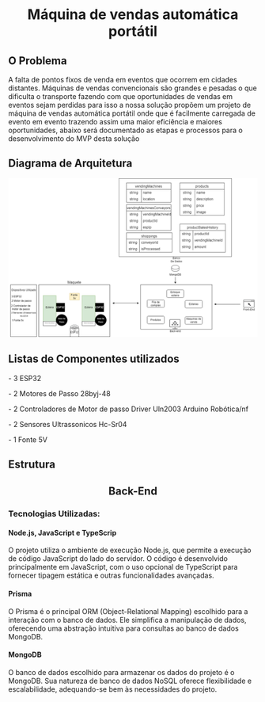 <div align="center">
<h1>Máquina de vendas automática portátil</h1>
</div>
<h2>O Problema</h2>

A falta de pontos fixos de venda em eventos que ocorrem em cidades distantes.
Máquinas de vendas convencionais são grandes e pesadas o que dificulta o transporte fazendo com que oportunidades de vendas em eventos  sejam perdidas para isso a nossa solução propõem um projeto de máquina de vendas automática portátil onde que é facilmente carregada de evento em evento trazendo assim uma maior eficiência e maiores oportunidades, abaixo será documentado as etapas e processos para o desenvolvimento do MVP desta solução
<div>
<h2>Diagrama de Arquitetura</h2>
<img src="./imgs/DiagramArq.png">
</div>

<h2> Listas de Componentes utilizados </h2>
<p>- 3 ESP32</p>
<p>- 2 Motores de Passo 28byj-48</p>
<p>- 2 Controladores de Motor de passo Driver Uln2003 Arduino Robótica/nf</p>
<p>- 2 Sensores Ultrassonicos Hc-Sr04</p>
<p>- 1 Fonte 5V </p>


<h2>Estrutura</h2>

<div align="center">
<h2>Back-End</h2>
</div>
<div>
    <h3>Tecnologias Utilizadas:</h3>
    <div> <h4>Node.js, JavaScript e TypeScrip</h4>
    O projeto utiliza o ambiente de execução Node.js, que permite a execução de código JavaScript do lado do servidor. O código é desenvolvido principalmente em JavaScript, com o uso opcional de TypeScript para fornecer tipagem estática e outras funcionalidades avançadas.</div>
    <div>
    <h4>Prisma</h4>
    O Prisma é o principal ORM (Object-Relational Mapping) escolhido para a interação com o banco de dados. Ele simplifica a manipulação de dados, oferecendo uma abstração intuitiva para consultas ao banco de dados MongoDB.</div>
    <div><h4>MongoDB</h4>
    O banco de dados escolhido para armazenar os dados do projeto é o MongoDB. Sua natureza de banco de dados NoSQL oferece flexibilidade e escalabilidade, adequando-se bem às necessidades do projeto.</div>
   
    

</div>